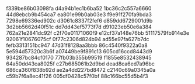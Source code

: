 f339be86b03098fa
d4a94b1ec1b6ba52
1bc36c2c557a6660
44d8ebcb9b454ca7
ea801e99b0ab03e3
f9e91f270fa9bda3
7298e69336ed902c
d3061c8337f2fef6
d859dd6729001d9b
3d2bb5662d40f51c
dd7dd43ef5773f7d
d91023eb50e6a384
762a21e2841dc92f
c2f70e01171060f9
e12cf37a148e76bb
51117579fb914e3e
92061f10676075cf
0f77c2306d824b94
ad55e97fa627b7dc
fefb3313151bc947
47d31f8128aa3bbb
86c4540f9322a0a8
5e594d57320c3b6f
a07449be9f891c13
605cd16ccd8443d9
934287bc84cf0170
77fb03b355b99519
f1855e8532438945
64a50dd43ca8025f
c27b685061b2d9bd
dead8ca6ed7a96bc
686ca360f838b92d
ae2a4dd227bd8472
c2140c69a0345a0a
c59b7f6a8ec41f26
005df0428c57f0bf
88c166bc55d5b4f3
